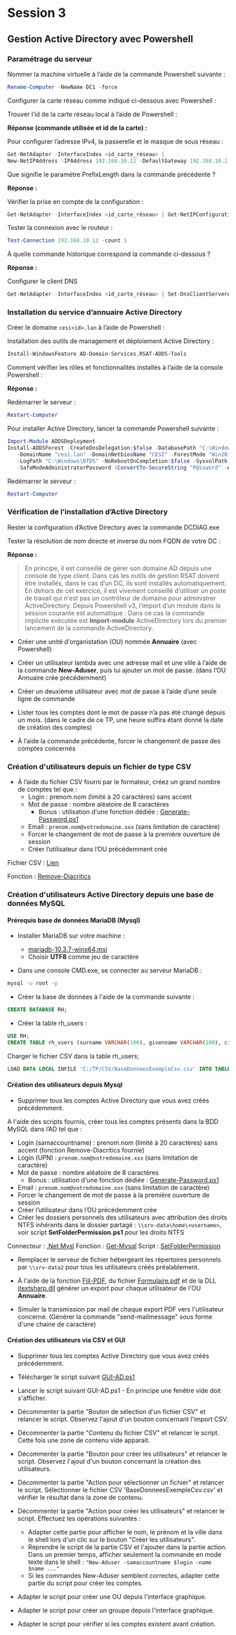 # Session 3

## Gestion Active Directory avec Powershell

### Paramétrage du serveur

Nommer la machine virtuelle à l’aide de la commande Powershell suivante :

```powershell
Rename-Computer -NewName DC1 -force
```

Configurer la carte réseau comme indiqué ci-dessous avec Powershell :

Trouver l’id de la carte réseau local à l’aide de Powershell :

**Réponse (commande utilisée et id de la carte) :**

Pour configurer l’adresse IPv4, la passerelle et le masque de sous réseau :

```powershell
Get-NetAdapter -InterfaceIndex <id_carte_réseau> | 
New-NetIPAddress -IPAddress 192.168.10.12 -DefaultGateway 192.168.10.1 -PrefixLength 24
```

Que signifie le paramètre PrefixLength dans la commande précédente ?

**Réponse :**

Vérifier la prise en compte de la configuration :

```powershell
Get-NetAdapter -InterfaceIndex <id_carte_réseau> | Get-NetIPConfiguration
```

Tester la connexion avec le routeur :

```powershell
Test-Connection 192.168.10.12 -count 1
```

À quelle commande historique correspond la commande ci-dessous ?

**Réponse :**

Configurer le client DNS

```powershell
Get-NetAdapter -InterfaceIndex <id_carte_réseau> | Set-DnsClientServerAddress -ServerAddresses 192.168.10.12
```

### Installation du service d’annuaire Active Directory

Créer le domaine `cesi<id>.lan` à l’aide de Powershell :

Installation des outils de management et déploiement Active Directory :

```powershell
Install-WindowsFeature AD-Domain-Services,RSAT-ADDS-Tools
```

Comment vérifier les rôles et fonctionnalités installés à l’aide de la console Powershell :

**Réponse :**

Redémarrer le serveur :

```powershell
Restart-Computer
```

Pour installer Active Directory, lancer la commande Powershell suivante :

```powershell
Import-Module ADDSDeployment 
Install-ADDSForest -CreateDnsDelegation:$false -DatabasePath "C:\Windows\NTDS" -DomainMode "Win2012" `
   -DomainName "cesi.lan" -DomainNetbiosName "CESI" -ForestMode "Win2012" -InstallDns:$true `
   -LogPath "C:\Windows\NTDS" -NoRebootOnCompletion:$false -SysvolPath "C:\Windows\SYSVOL" -Force:$true `
   -SafeModeAdministratorPassword (ConvertTo-SecureString "P@ssword" -AsPlainText -Force)
```

Redémarrer le serveur :

```powershell
Restart-Computer
```

### Vérification de l’installation d’Active Directory

Rester la configuration d’Active Directory avec la commande DCDIAG.exe

Tester la résolution de nom directe et inverse du nom FQDN de votre DC :

**Réponse :**

> En principe, il est conseillé de gérer son domaine AD depuis une console de type client. Dans cas les outils de gestion RSAT doivent être installés, dans le cas d’un DC, ils sont installés automatiquement. En dehors de cet exercice, il est vivement conseillé d’utiliser un poste de travail qui n'est pas un contrôleur de domaine pour administrer ActiveDirectory.
> Depuis Powershell v3, l’import d’un module dans la session courante est automatique :
Dans ce cas la commande implicite exécutée est **Import-module** ActiveDirectory lors du premier lancement de la commande ActiveDirectory.

* Créer une unité d'organistation (OU) nommée **Annuaire** (avec Powershell)

* Créer un utilisateur lambda avec une adresse mail et une ville à l’aide de la commande **New-Aduser**, puis lui ajouter un mot de passe. (dans l’OU Annuaire crée précédemment)

* Créer un deuxième utilisateur avec mot de passe à l’aide d’une seule ligne de commande

* Lister tous les comptes dont le mot de passe n’a pas été changé depuis un mois. (dans le cadre de ce TP, une heure suffira étant donné la date de création des comptes)

* À l’aide la commande précédente, forcer le changement de passe des comptes concernés

### Création d'utilisateurs depuis un fichier de type CSV

* À l’aide du fichier CSV fourni par le formateur, créez un grand nombre de comptes tel que :
  * Login : prenom.nom (limité à 20 caractères) sans accent
  * Mot de passe : nombre aléatoire de 8 caractères
    * Bonus : utilisation d'une fonction dédiée : [Generate-Password.ps1](https://tpps.bden.fr/serve/Generate-Password.ps1)
  * Email : `prenom.nom@votredomaine.xxx` (sans limitation de caractère)
  * Forcer le changement de mot de passe à la première ouverture de session
  * Créer l’utilisateur dans l’OU précédemment crée

Fichier CSV : [Lien](./serve/BaseDonneesExempleCsv.csv)

Fonction : [Remove-Diacritics](./serve/Remove-Diacritics.ps1)

### Création d'utilisateurs Active Directory depuis une base de données MySQL

#### Prérequis base de données MariaDB (Mysql)

* Installer MariaDB sur votre machine :
  * [mariadb-10.3.7-winx64.msi](https://assets.bden.fr/tpps/mariadb-10.3.7-winx64.msi)
  * Choisir **UTF8** comme jeu de caractère

* Dans une console CMD.exe, se connecter au serveur MariaDB :

```cmd
mysql -u root -p 
```

* Créer la base de données à l'aide de la commande suivante :

```sql
CREATE DATABASE RH;
```

* Créer la table rh_users :

```sql
USE RH; 
CREATE TABLE rh_users (surname VARCHAR(100), givenname VARCHAR(100), city VARCHAR(100));
```

Charger le fichier CSV dans la table rh_users;

```sql
LOAD DATA LOCAL INFILE 'C:/TP/CSV/BaseDonneesExempleCsv.csv' INTO TABLE rh_users FIELDS TERMINATED BY ';' LINES TERMINATED BY '\n' IGNORE 1 LINES (surname, givenname,city); 
```

#### Création des utilisateurs depuis Mysql

* Supprimer tous les comptes Active Directory que vous avez créés précédemment.

A l'aide des scripts fournis, créer tous les comptes présents dans la BDD MySQL dans l’AD tel que :

* Login (samaccountname) : prenom.nom (limité à 20 caractères) sans accent (fonction Remove-Diacritics fournie)
* Login (UPN) : `prenom.nom@votredomaine.xxx` (sans limitation de caractère)
* Mot de passe : nombre aléatoire de 8 caractères
  * Bonus : utilisation d'une fonction dédiée : [Generate-Password.ps1](https://tpps.bden.fr/serve/Generate-Password.ps1)
* Email : `prenom.nom@votredomaine.xxx` (sans limitation de caractère)
* Forcer le changement de mot de passe à la première ouverture de session
* Créer l’utilisateur dans l’OU précédemment crée
* Créer les dossiers personnels des utilisateurs avec attribution des droits NTFS inhérents dans le dossier partagé : ```\\srv-data\home\<username>```, voir script **SetFolderPermission.ps1** pour les droits NTFS

Connecteur : [.Net Mysl](https://assets.bden.fr/tpps/mysql-connector-net-6.4.4.msi)
Fonction : [Get-Mysql](./serve/Get-Mysql.ps1) Script : [SetFolderPermission](./serve/SetFolderPermission.ps1)

* Remplacer le serveur de fichier hébergeant les répertoires personnels par ```\\srv-data2``` pour tous les utilisateurs créés préalablement.

* À l'aide de la fonction [Fill-PDF](./serve/Fill-PDF.ps1), du fichier [Formulaire.pdf](./serve/formulaire.pdf) et de la DLL [itextsharp.dll](https://assets.bden.fr/tpps/itextsharp.dll ) générer un export pour chaque utilisateur de l'OU **Annuaire**.

* Simuler la transmission par mail de chaque export PDF vers l'utilisateur concerné. (Générer la commande "send-mailmessage" sous forme d'une chaine de caractère)

#### Création des utilisateurs via CSV et GUI

* Supprimer tous les comptes Active Directory que vous avez créés précédemment.

* Télécharger le script suivant [GUI-AD.ps1](./serve/GUI-AD.ps1)

* Lancer le script suivant GUI-AD.ps1 - En principe une fenêtre vide doit s'afficher.

* Décommenter la partie "Bouton de sélection  d'un fichier CSV" et relancer le script. Observez l'ajout d'un bouton concernant l'import CSV.

* Décommenter la partie "Contenu du fichier CSV" et relancer le script. Cette fois une zone de contenu vide apparait.

* Décommenter la partie "Bouton pour créer les utilisateurs" et relancer le script. Observez l'ajout d'un bouton concernant la création des utilisateurs.

* Décommenter la partie "Action pour sélectionner un fichier" et relancer le script. Sélectionner le fichier CSV 'BaseDonneesExempleCsv.csv' et vérifier le résultat dans la zone de contenu.

* Décommenter la partie "Action pour créer les utilisateurs" et relancer le script. Effectuez les opérations suivantes :
  * Adapter cette partie pour afficher le nom, le prénom et la ville dans le shell lors d'un clic sur le bouton "Créer les utilisateurs".
  * Reprendre le script de la partie CSV et l'ajouter dans la partie action. Dans un premier temps, afficher seulement la commande en mode texte dans le shell : `"New-Aduser -samaccountname $login -name $name ..."`
  * Si les commandes New-Aduser semblent correctes, adapter cette partie du script pour créer les comptes.

* Adapter le script pour créer une OU depuis l'interface graphique.

* Adapter le script pour créer un groupe depuis l'interface graphique.

* Adapter le script pour vérifier si les comptes existent avant création.
